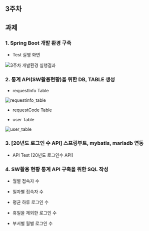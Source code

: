 ## 3주차
## 과제
### 1. Spring Boot 개발 환경 구축

- Test 실행 화면

![3주차 개발환경 실행결과](https://github.com/jh990714/Comento_Bootcamp/assets/144774186/fb13db5b-ce70-49d3-9723-bb16c450e5d5)

  
### 2. 통계 API(SW활용현황)을 위한 DB, TABLE 생성 
- requestInfo Table

![requestinfo_table](https://github.com/jh990714/Comento_Bootcamp/assets/144774186/aa11fe36-c981-4f6e-a877-79ab7beafee3)

- requestCode Table

- user Table

![user_table](https://github.com/jh990714/Comento_Bootcamp/assets/144774186/7b024195-aa5b-4302-826d-b40c93214744)

### 3. [20년도 로그인 수 API] 스프링부트, mybatis, mariadb 연동
- API Test [20년도 로그인수 API]


### 4. SW활용 현황 통계 API 구축을 위한 SQL 작성
- 월별 접속자 수

- 일자별 접속자 수

- 평균 하루 로그인 수

- 휴일을 제외한 로그인 수

- 부서별 월별 로그인 수
